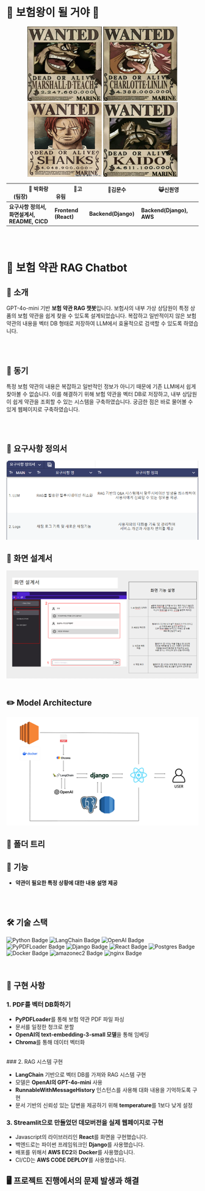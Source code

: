 # 👑 보험왕이 될 거야 👑


<p align="center">
	<img src="./images/검은수염.png" width="195" height="195"/>
	<img src="./images/빅맘.png" width="195" height="195"/>
	<img src="./images/샹크스.png" width="195" height="195"/>
	<img src="./images/카이도.png" width="195" height="195"/>
</p>

|  &nbsp;&nbsp; &nbsp; &nbsp; &nbsp;  &nbsp;  &nbsp; 🐶 박화랑(팀장) &nbsp;&nbsp; &nbsp;&nbsp; &nbsp;  &nbsp;  &nbsp;    |      &nbsp;&nbsp; &nbsp;&nbsp; &nbsp;  &nbsp;  &nbsp; 🐙고유림  &nbsp;&nbsp; &nbsp;&nbsp; &nbsp;  &nbsp;  &nbsp;    |      &nbsp;&nbsp; &nbsp;&nbsp; &nbsp;  &nbsp;  &nbsp; 🐻김문수  &nbsp;&nbsp; &nbsp;&nbsp; &nbsp;  &nbsp;  &nbsp;    |     &nbsp;&nbsp; &nbsp;&nbsp; &nbsp;  &nbsp;  &nbsp; 😺신원영  &nbsp;&nbsp; &nbsp;&nbsp; &nbsp;  &nbsp;  &nbsp;   | |
|------------------------------------------|--------------------------------------|------------------------------------------|-----------------------------------|------------------------------------------|
| **요구사항 정의서, 화면설계서, README, CICD** | **Frontend (React)** | **Backend(Django)** | **Backend(Django), AWS** |

<br>
<br>

# 🤖 보험 약관 RAG Chatbot

## 📌 소개

GPT-4o-mini 기반 **보험 약관 RAG 챗봇**입니다. 보험사의 내부 가상 상담원이 특정 상품의 보험 약관을 쉽게 찾을 수 있도록 설계되었습니다. 복잡하고 일반적이지 않은 보험 약관의 내용을 벡터 DB 형태로 저장하여 LLM에서 효율적으로 검색할 수 있도록 하였습니다.

<br>
<br>

## 📌 동기

특정 보험 약관의 내용은 복잡하고 일반적인 정보가 아니기 때문에 기존 LLM에서 쉽게 찾아볼 수 없습니다. 이를 해결하기 위해 보험 약관을 벡터 DB로 저장하고, 내부 상담원이 쉽게 약관을 조회할 수 있는 시스템을 구축하였습니다.
궁금한 점은 바로 물어볼 수 있게 웹페이지로 구축하였습니다.

<br>
<br>

## 📌 요구사항 정의서
<img src="./images/요구사항정의서.png"/>

<br>

## 📌 화면 설계서
<img src="./images/화면설계서.png"/>
<br>
<br>

## ✏️ Model Architecture

<img src="./images/ModelArchitecture.png">

## 🌲 폴더 트리


## 📌 기능

- **약관이 필요한 특정 상황에 대한 내용 설명 제공**

<br>
<br>

## 🛠️ 기술 스택

![Python Badge](https://img.shields.io/badge/Python-3776AB?style=flat&logo=Python&logoColor=white)
![LangChain Badge](https://img.shields.io/badge/LangChain-000000?style=flat&logo=&logoColor=white)
![OpenAI Badge](https://img.shields.io/badge/OpenAI-412991?style=flat&logo=OpenAI&logoColor=white)
![PyPDFLoader Badge](https://img.shields.io/badge/PyPDFLoader-FFD43B?style=flat&logo=&logoColor=white)
![Django Badge](https://img.shields.io/badge/Django-092E20?style=flat&logo=Django&logoColor=white)
![React Badge](https://img.shields.io/badge/React-61DAFB?style=flat&logo=React&logoColor=white)
![Postgres Badge](https://img.shields.io/badge/Postgresql-4169E1?style=flat&logo=Postgresql&logoColor=white)
![Docker Badge](https://img.shields.io/badge/Docker-2496ED?style=flat&logo=Docker&logoColor=white)
![amazonec2 Badge](https://img.shields.io/badge/amazonec2-FF9900?style=flat&logo=amazonec2&logoColor=white)
![nginx Badge](https://img.shields.io/badge/nginx-009639?style=flat&logo=nginx&logoColor=white)

<br>


## 📌 구현 사항

### 1. PDF를 벡터 DB화하기

- **PyPDFLoader**를 통해 보험 약관 PDF 파일 파싱
- 문서를 일정한 청크로 분할
- **OpenAI의 text-embedding-3-small 모델**을 통해 임베딩
- **Chroma**를 통해 데이터 벡터화

<br>
### 2. RAG 시스템 구현

- **LangChain** 기반으로 벡터 DB를 가져와 RAG 시스템 구현
- 모델은 **OpenAI의 GPT-4o-mini** 사용
- **RunnableWithMessageHistory** 인스턴스를 사용해 대화 내용을 기억하도록 구현
- 문서 기반의 신뢰성 있는 답변을 제공하기 위해 **temperature**를 1보다 낮게 설정

### 3. Streamlit으로 만들었던 데모버전을 실제 웹페이지로 구현

- Javascript의 라이브러리인 **React**를 화면을 구현했습니다.
- 백엔드로는 파이썬 프레임워크인 **Django**를 사용했습니다.
- 배포를 위해서 **AWS EC2**와 **Docker**를 사용했습니다.
- CI/CD는 **AWS CODE DEPLOY**를 사용했습니다.

## 🖥️ 프로젝트 진행에서의 문제 발생과 해결





